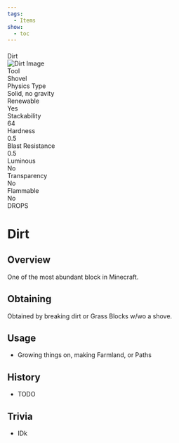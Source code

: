 ```yaml
---
tags:
  - Items
show:
  - toc
---
```


####
<div class="infobox">
  <!-- Header -->
  <div class="infobox-header">
    Dirt
  </div>

  <!-- Image Section -->
  <div class="infobox-image">
    <img src="../img/dirt_block.png" alt="Dirt Image">
  </div>


  <!-- Solid Color Info Grid -->
  <div class="infobox-grid">
  <div class="infobox-row">
    <div class="label">Tool</div>
    <div class="value">Shovel</div>
  </div>
  <div class="infobox-row">
    <div class="label">Physics Type</div>
    <div class="value">Solid, no gravity</div>
  </div>
  <div class="infobox-row">
    <div class="label">Renewable</div>
    <div class="value">Yes</div>
  </div>
  <div class="infobox-row">
    <div class="label">Stackability</div>
    <div class="value">64</div>
  </div>
  <div class="infobox-row">
    <div class="label">Hardness</div>
    <div class="value">0.5</div>
  </div>
  <div class="infobox-row">
    <div class="label">Blast Resistance</div>
    <div class="value">0.5</div>
  </div>
  <div class="infobox-row">
    <div class="label">Luminous</div>
    <div class="value">No</div>
  </div>
  <div class="infobox-row">
    <div class="label">Transparency</div>
    <div class="value">No</div>
  </div>
  <div class="infobox-row">
    <div class="label">Flammable</div>
    <div class="value">No</div>
  </div>
  </div>

  <!-- Footer -->
  <div class="infobox-footer">
    DROPS
  </div>
</div>

# Dirt

## Overview

One of the most abundant block in Minecraft.

## Obtaining

Obtained by breaking dirt or Grass Blocks w/wo a shove.

## Usage

- Growing things on, making Farmland, or Paths

## History

- TODO

## Trivia

- IDk
